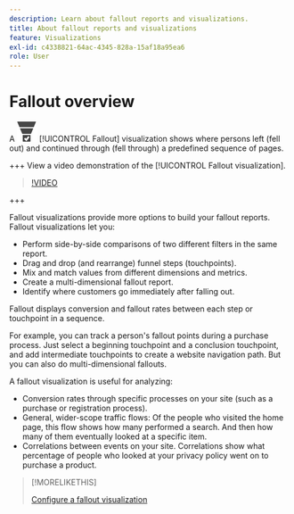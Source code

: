 ```yaml
---
description: Learn about fallout reports and visualizations.
title: About fallout reports and visualizations
feature: Visualizations
exl-id: c4338821-64ac-4345-828a-15af18a95ea6
role: User
---
```

# Fallout overview

A ![ConversionFunnel](/help/assets/icons/ConversionFunnel.svg) [!UICONTROL Fallout] visualization shows where persons left (fell out) and continued through (fell through) a predefined sequence of pages.

+++ View a video demonstration of the [!UICONTROL Fallout visualization].

>[!VIDEO](https://video.tv.adobe.com/v/345883/?quality=12)

+++

Fallout visualizations provide more options to build your fallout reports. Fallout visualizations let you:

* Perform side-by-side comparisons of two different filters in the same report.
* Drag and drop (and rearrange) funnel steps (touchpoints).
* Mix and match values from different dimensions and metrics.
* Create a multi-dimensional fallout report. 
* Identify where customers go immediately after falling out.

Fallout displays conversion and fallout rates between each step or touchpoint in a sequence.

For example, you can track a person's fallout points during a purchase process. Just select a beginning touchpoint and a conclusion touchpoint, and add intermediate touchpoints to create a website navigation path. But you can also do multi-dimensional fallouts.

A fallout visualization is useful for analyzing:

* Conversion rates through specific processes on your site (such as a purchase or registration process).
* General, wider-scope traffic flows: Of the people who visited the home page, this flow shows how many performed a search. And then how many of them eventually looked at a specific item.
* Correlations between events on your site. Correlations show what percentage of people who looked at your privacy policy went on to purchase a product.

>[!MORELIKETHIS]
>
>[Configure a fallout visualization](configuring-fallout.md)



